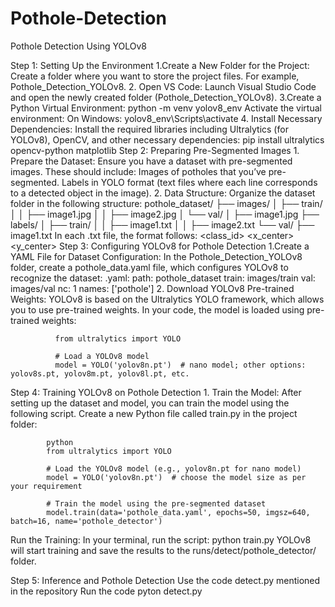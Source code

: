 # Pothole-Detection
Pothole Detection Using YOLOv8


Step 1: Setting Up the Environment
        1.Create a New Folder for the Project:
          Create a folder where you want to store the project files. For example, Pothole_Detection_YOLOv8.
        2. Open VS Code:
          Launch Visual Studio Code and open the newly created folder (Pothole_Detection_YOLOv8).
        3.Create a Python Virtual Environment:
                    python -m venv yolov8_env
          Activate the virtual environment:
            On Windows:
                    yolov8_env\Scripts\activate
        4. Install Necessary Dependencies:
          Install the required libraries including Ultralytics (for YOLOv8), OpenCV, and other necessary dependencies:
                    pip install ultralytics opencv-python matplotlib
Step 2: Preparing Pre-Segmented Images
        1. Prepare the Dataset:
          Ensure you have a dataset with pre-segmented images. These should include:
          Images of potholes that you’ve pre-segmented.
          Labels in YOLO format (text files where each line corresponds to a detected object in the image).
        2. Data Structure: Organize the dataset folder in the following structure:
                    pothole_dataset/
                    ├── images/
                    │   ├── train/
                    │   │   ├── image1.jpg
                    │   │   ├── image2.jpg
                    │   └── val/
                    │       ├── image1.jpg
                    ├── labels/
                    │   ├── train/
                    │   │   ├── image1.txt
                    │   │   ├── image2.txt
                    └── val/
                        ├── image1.txt
          In each .txt file, the format follows:
            <class_id> <x_center> <y_center> <width> <height>
Step 3: Configuring YOLOv8 for Pothole Detection
        1.Create a YAML File for Dataset Configuration: In the Pothole_Detection_YOLOv8 folder, create a pothole_data.yaml file, which configures YOLOv8 to recognize the dataset:
          .yaml:
            path: pothole_dataset
            train: images/train
            val: images/val
            nc: 1
            names: ['pothole']
        2. Download YOLOv8 Pre-trained Weights: YOLOv8 is based on the Ultralytics YOLO framework, which allows you to use pre-trained weights.
          In your code, the model is loaded using pre-trained weights:

              from ultralytics import YOLO

              # Load a YOLOv8 model
              model = YOLO('yolov8n.pt')  # nano model; other options: yolov8s.pt, yolov8m.pt, yolov8l.pt, etc.

Step 4: Training YOLOv8 on Pothole Detection
        1. Train the Model:
          After setting up the dataset and model, you can train the model using the following script.
          Create a new Python file called train.py in the project folder:

            python
            from ultralytics import YOLO

            # Load the YOLOv8 model (e.g., yolov8n.pt for nano model)
            model = YOLO('yolov8n.pt')  # choose the model size as per your requirement

            # Train the model using the pre-segmented dataset
            model.train(data='pothole_data.yaml', epochs=50, imgsz=640, batch=16, name='pothole_detector')
  Run the Training: In your terminal, run the script:
            python train.py
  YOLOv8 will start training and save the results to the runs/detect/pothole_detector/ folder.

Step 5: Inference and Pothole Detection
        Use the code detect.py mentioned in the repository
        Run the code
            pyton detect.py
